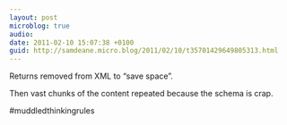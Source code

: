 ```yaml
---
layout: post
microblog: true
audio: 
date: 2011-02-10 15:07:38 +0100
guid: http://samdeane.micro.blog/2011/02/10/t35701429649805313.html
---
```

Returns removed from XML to “save space”. 

Then vast chunks of the content repeated because the schema is crap.

#muddledthinkingrules
